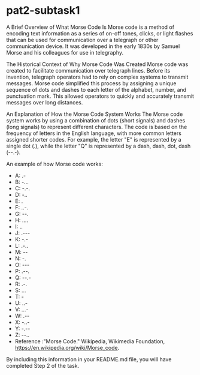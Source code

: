 # pat2-subtask1
A Brief Overview of What Morse Code Is
Morse code is a method of encoding text information as a series of on-off tones, clicks, or light flashes that can be used for communication over a telegraph or other communication device. It was developed in the early 1830s by Samuel Morse and his colleagues for use in telegraphy.

The Historical Context of Why Morse Code Was Created
Morse code was created to facilitate communication over telegraph lines. Before its invention, telegraph operators had to rely on complex systems to transmit messages. Morse code simplified this process by assigning a unique sequence of dots and dashes to each letter of the alphabet, number, and punctuation mark. This allowed operators to quickly and accurately transmit messages over long distances.

An Explanation of How the Morse Code System Works
The Morse code system works by using a combination of dots (short signals) and dashes (long signals) to represent different characters. The code is based on the frequency of letters in the English language, with more common letters assigned shorter codes. For example, the letter "E" is represented by a single dot (.), while the letter "Q" is represented by a dash, dash, dot, dash (--.-).

An example of how Morse code works:
- A: .-
- B: -...
- C: -.-.
- D: -..
- E: .
- F: ..-.
- G: --.
- H: ....
- I: ..
- J: .---
- K: -.-
- L: .-..
- M: --
- N: -.
- O: ---
- P: .--.
- Q: --.-
- R: .-.
- S: ...
- T: -
- U: ..-
- V: ...-
- W: .--
- X: -..-
- Y: -.--
- Z: --..
- Reference :"Morse Code." Wikipedia, Wikimedia Foundation, https://en.wikipedia.org/wiki/Morse_code.



By including this information in your README.md file, you will have completed Step 2 of the task.
